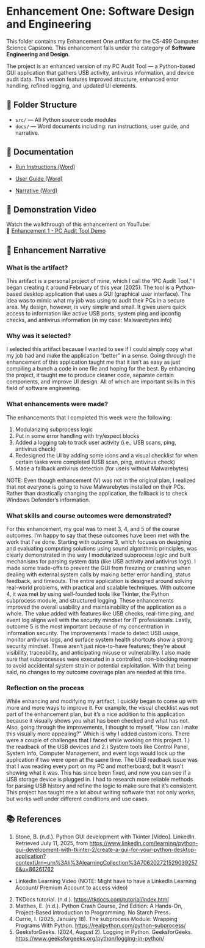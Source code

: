 # Enhancement One: Software Design and Engineering 

This folder contains my Enhancement One artifact for the CS-499 Computer Science Capstone. This enhancement falls under the category of **Software Engineering and Design**.

The project is an enhanced version of my PC Audit Tool — a Python-based GUI application that gathers USB activity, antivirus information, and device audit data. This version features improved structure, enhanced error handling, refined logging, and updated UI elements.


## 📁 Folder Structure

- `src/` — All Python source code modules
- `docs/` — Word documents including: run instructions, user guide, and narrative.


## 📄 Documentation

- [Run Instructions (Word)](./docs/PC%20Audit%20Tool_Run_Instructions%20Rev1.1.docx)

- [User Guide (Word)](./docs/PC%20Audit%20Tool_User_Guide%20Rev%201.1.docx)
  
- [Narrative (Word)](./docs/3-2%20Milestone%20Two_Enhancement1_SWDesign&Eng_Guarino,Matthew.docx)


## 🎥 Demonstration Video

Watch the walkthrough of this enhancement on YouTube:  
🔗 [Enhancement 1 - PC Audit Tool Demo](https://youtu.be/6jackT5Y_oc)


## 📘 Enhancement Narrative

### What is the artifact?

This artifact is a personal project of mine, which I call the “PC Audit Tool." I began creating it around February of this year (2025). The tool is a Python-based desktop application that uses a GUI (graphical user interface). The idea was to mimic what my job was using to audit their PCs in a secure area. My design, however, is very simple and small. It gives users quick access to information like active USB ports, system ping and ipconfig checks, and antivirus information (in my case: Malwarebytes info)

### Why was it selected?

I selected this artifact because I wanted to see if I could simply copy what my job had and make the application “better” in a sense. Going through the enhancement of this application taught me that it isn’t as easy as just compiling a bunch a code in one file and hoping for the best. By enhancing the project, it taught me to produce cleaner code, separate certain components, and improve UI design. All of which are important skills in this field of software engineering. 

### What enhancements were made?

The enhancements that I completed this week were the following:
1.	Modularizing subprocess logic
2.	Put in some error handling with try/expect blocks 
3.	Added a logging tab to track user activity (i.e., USB scans, ping, antivirus check)
4.	Redesigned the UI by adding some icons and a visual checklist for when certain tasks were completed (USB scan, ping, antivirus check)
5.	Made a fallback antivirus detection (for users without Malwarebytes)
  
NOTE: Even though enhancement (V) was not in the original plan, I realized that not everyone is going to have Malwarebytes installed on their PCs. Rather than drastically changing the application, the fallback is to check Windows Defender’s information. 


### What skills and course outcomes were demonstrated?

For this enhancement, my goal was to meet 3, 4, and 5 of the course outcomes. I’m happy to say that these outcomes have been met with the work that I’ve done. 
Starting with outcome 3, which focuses on designing and evaluating computing solutions using sound algorithmic principles, was clearly demonstrated in the way I modularized subprocess logic and built mechanisms for parsing system data (like USB activity and antivirus logs). I made some trade-offs to prevent the GUI from freezing or crashing when dealing with external system calls by making better error handling, status feedback, and timeouts. The entire application is designed around solving real-world problems, with practical and scalable techniques.
With outcome 4, it was met by using well-founded tools like Tkinter, the Python subprocess module, and structured logging. These enhancements improved the overall usability and maintainability of the application as a whole. The value added with features like USB checks, real-time ping, and event log aligns well with the security mindset for IT professionals. 
Lastly, outcome 5 is the most important because of my concentration in information security. The improvements I made to detect USB usage, monitor antivirus logs, and surface system health shortcuts show a strong security mindset. These aren’t just nice-to-have features; they’re about visibility, traceability, and anticipating misuse or vulnerability. I also made sure that subprocesses were executed in a controlled, non-blocking manner to avoid accidental system strain or potential exploitation.
With that being said, no changes to my outcome coverage plan are needed at this time.


### Reflection on the process
While enhancing and modifying my artifact, I quickly began to come up with more and more ways to improve it. For example, the visual checklist was not part of the enhancement plan, but it’s a nice addition to this application because it visually shows you what has been checked and what has not. Also, going through the improvements, I thought to myself, “How can I make this visually more appealing?” Which is why I added custom icons.
There were a couple of challenges that I faced while working on this project. 1.) the readback of the USB devices and 2.) System tools like Control Panel, System Info, Computer Management, and event logs would lock up the application if two were open at the same time. The USB readback issue was that I was reading every port on my PC and motherboard, but it wasn’t showing what it was. This has since been fixed, and now you can see if a USB storage device is plugged in. I had to research more reliable methods for parsing USB history and refine the logic to make sure that it’s consistent. 
This project has taught me a lot about writing software that not only works, but works well under different conditions and use cases.

## 📚 References
1. Stone, B. (n.d.). Python GUI development with Tkinter [Video]. LinkedIn. Retrieved July 11, 2025, from https://www.linkedin.com/learning/python-gui-development-with-tkinter-2/create-a-gui-for-your-python-desktop-application?contextUrn=urn%3Ali%3AlearningCollection%3A7062027215290392576&u=86261762
- LinkedIn Learning Video (NOTE: Might have to have a LinkedIn Learning Account/ Premium Account to access video)
  
2. TKDocs tutorial. (n.d.). https://tkdocs.com/tutorial/index.html
3. Matthes, E. (n.d.). Python Crash Course, 2nd Edition: A Hands-On, Project-Based Introduction to Programming. No Starch Press.
4. Currie, I. (2025, January 18). The subprocess Module: Wrapping Programs With Python. https://realpython.com/python-subprocess/
5. GeeksforGeeks. (2024, August 2). Logging in Python. GeeksforGeeks. https://www.geeksforgeeks.org/python/logging-in-python/
